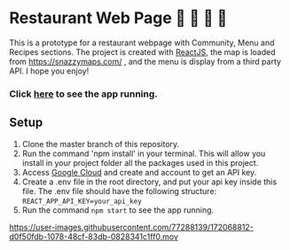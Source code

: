 # Restaurant Web Page 🍭  🍲  🍰 🍕

This is a prototype for a restaurant webpage with Community, Menu and Recipes sections.
The project is created with [ReactJS](https://reactjs.org/), the map is loaded from https://snazzymaps.com/ , and the menu is display from a third party API.
I hope you enjoy! 

### Click [here](https://foodiemania.netlify.app/) to see the app running.

## Setup
1. Clone the master branch of this repository.
2. Run the command 'npm install' in your terminal. This will allow you install in your project folder all the packages used in this project.
3. Access [Google Cloud](https://cloud.google.com/?hl=it) and create and account to get an API key.
4. Create a .env file in the root directory, and put your api key inside this file. The .env file should have the following structure: <br/>
   `REACT_APP_API_KEY=your_api_key`
5. Run the command `npm start` to see the app running.


https://user-images.githubusercontent.com/77288139/172068812-d0f50fdb-1078-48cf-83db-0828341c1ff0.mov

